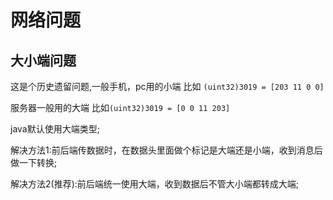 # 网络问题



## 大小端问题

这是个历史遗留问题,一般手机，pc用的小端 比如 `(uint32)3019 = [203 11 0 0]`

服务器一般用的大端 比如`(uint32)3019 = [0 0 11 203]`

java默认使用大端类型;

解决方法1:前后端传数据时，在数据头里面做个标记是大端还是小端，收到消息后做一下转换;

解决方法2(推荐):前后端统一使用大端，收到数据后不管大小端都转成大端;

